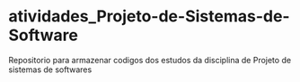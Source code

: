 # atividades_Projeto-de-Sistemas-de-Software
Repositorio para armazenar codigos dos estudos da disciplina de Projeto de sistemas de softwares
